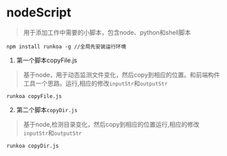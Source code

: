 # nodeScript
>用于添加工作中需要的小脚本，包含node、python和shell脚本
```
npm install runkoa -g //全局先安装运行环境
```


1. 第一个脚本copyFile.js

>基于node，用于动态监测文件变化，然后copy到相应的位置。和前端构件工具一个思路。运行,相应的修改`inputStr`和`outputStr`
```
runkoa copyFile.js 
```


2. 第二个脚本`copyDir.js`

>基于node,检测目录变化，然后copy到相应的位置运行,相应的修改`inputStr`和`outputStr`
```
runkoa copyDir.js 
```
